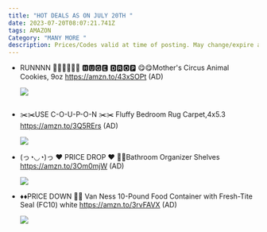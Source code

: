 ```yaml
---
title: "HOT DEALS AS ON JULY 20TH "
date: 2023-07-20T08:07:21.741Z
tags: AMAZON
Category: "MANY MORE "
description: Prices/Codes valid at time of posting. May change/expire at any time. (AD)
---
```

* RUNNNN 🏃🏻‍♀️🏃🏻‍♀️
  🅷🆄🅶🅴 🅳🆁🅾🅿
  😋😋Mother's Circus Animal Cookies, 9oz
  https://amzn.to/43xSOPt
  (AD)<!--StartFragment-->

  ![](https://m.media-amazon.com/images/I/81hJ7S+ttjL._SL1500_.jpg)

  <!--EndFragment-->

  ![]()
* ✂️✂️USE C-O-U-P-O-N ✂️✂️
  Fluffy Bedroom Rug Carpet,4x5.3
  https://amzn.to/3Q5RErs
  (AD)<!--StartFragment-->

  ![](https://m.media-amazon.com/images/I/81jbe3OpfGL._AC_SL1500_.jpg)

  <!--EndFragment-->
* (っ◔◡◔)っ ♥ PRICE DROP ♥
  💞💞Bathroom Organizer Shelves 
  https://amzn.to/3Om0mjW
  (AD)<!--StartFragment-->

  ![](https://m.media-amazon.com/images/I/81alogfvh8L._AC_SL1500_.jpg)

  <!--EndFragment-->
* ♦️♦️PRICE DOWN 🔽🔽
  Van Ness 10-Pound Food Container with Fresh-Tite Seal (FC10) white
  https://amzn.to/3rvFAVX
  (AD)<!--StartFragment-->

  ![](https://m.media-amazon.com/images/I/51O9Ou-y+ZL._AC_SL1500_.jpg)

  <!--EndFragment-->